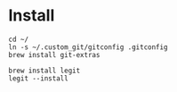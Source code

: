 # Install

    cd ~/
    ln -s ~/.custom_git/gitconfig .gitconfig
    brew install git-extras

    brew install legit
    legit --install
